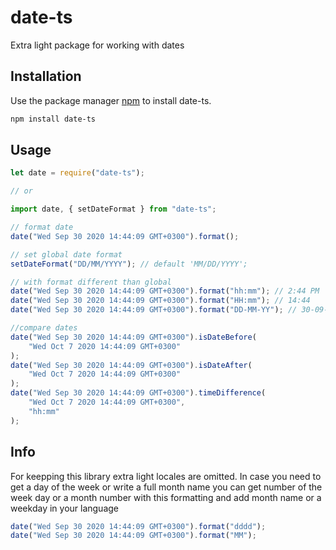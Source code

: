 # date-ts

Extra light package for working with dates

## Installation

Use the package manager [npm](https://www.npmjs.com/package/npm) to install date-ts.

```bash
npm install date-ts
```

## Usage

```javascript
let date = require("date-ts");

// or

import date, { setDateFormat } from "date-ts";

// format date
date("Wed Sep 30 2020 14:44:09 GMT+0300").format();

// set global date format
setDateFormat("DD/MM/YYYY"); // default 'MM/DD/YYYY';

// with format different than global
date("Wed Sep 30 2020 14:44:09 GMT+0300").format("hh:mm"); // 2:44 PM
date("Wed Sep 30 2020 14:44:09 GMT+0300").format("HH:mm"); // 14:44
date("Wed Sep 30 2020 14:44:09 GMT+0300").format("DD-MM-YY"); // 30-09-20

//compare dates
date("Wed Sep 30 2020 14:44:09 GMT+0300").isDateBefore(
	"Wed Oct 7 2020 14:44:09 GMT+0300"
);
date("Wed Sep 30 2020 14:44:09 GMT+0300").isDateAfter(
	"Wed Oct 7 2020 14:44:09 GMT+0300"
);
date("Wed Sep 30 2020 14:44:09 GMT+0300").timeDifference(
	"Wed Oct 7 2020 14:44:09 GMT+0300",
	"hh:mm"
);
```

## Info

For keepping this library extra light locales are omitted.
In case you need to get a day of the week or write a full month name
you can get number of the week day or a month number with this formatting
and add month name or a weekday in your language

```javascript
date("Wed Sep 30 2020 14:44:09 GMT+0300").format("dddd");
date("Wed Sep 30 2020 14:44:09 GMT+0300").format("MM");
```
